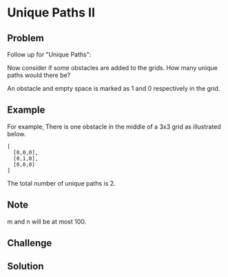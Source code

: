 Unique Paths II
===


Problem
-------

Follow up for "Unique Paths":

Now consider if some obstacles are added to the grids. How many unique paths would there be?

An obstacle and empty space is marked as 1 and 0 respectively in the grid.


Example
-------

For example,
There is one obstacle in the middle of a 3x3 grid as illustrated below.

    [
      [0,0,0],
      [0,1,0],
      [0,0,0]
    ]

The total number of unique paths is 2.

Note
---------

m and n will be at most 100.

Challenge
---------

Solution
--------
